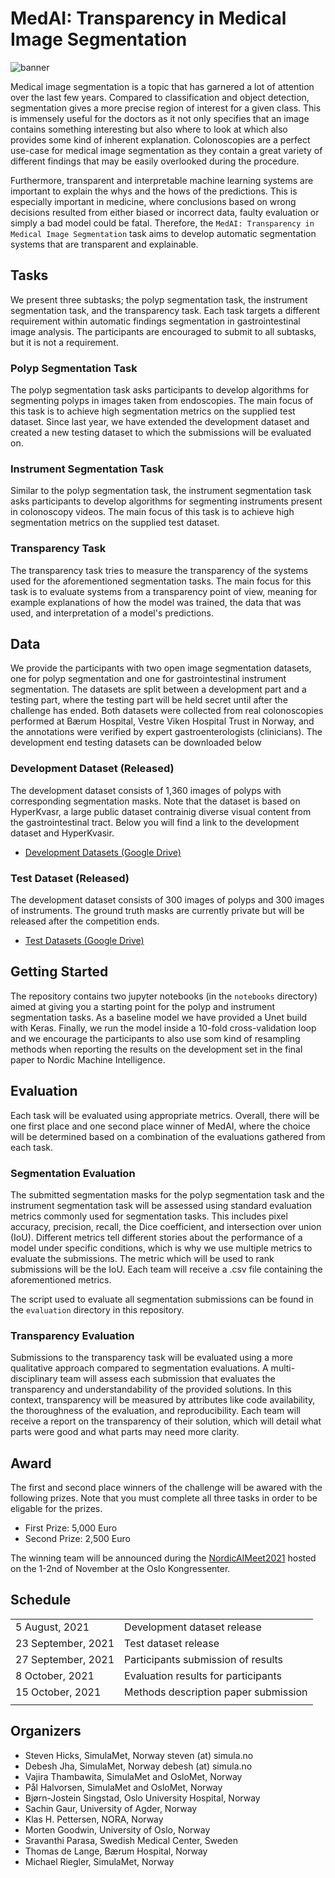 # MedAI: Transparency in Medical Image Segmentation

![banner](https://raw.githubusercontent.com/simula/hyper-kvasir/master/static/images/banner.jpg?token=AD6YIMQMUVOT6FKFAEFE7GK6AYAGA)

Medical image segmentation is a topic that has garnered a lot of attention over the last few years. Compared to classification and object detection, segmentation gives a more precise region of interest for a given class. This is immensely useful for the doctors as it not only specifies that an image contains something interesting but also where to look at which also provides some kind of inherent explanation. Colonoscopies are a perfect use-case for medical image segmentation as they contain a great variety of different findings that may be easily overlooked during the procedure.

Furthermore, transparent and interpretable machine learning systems are important to explain the whys and the hows of the predictions. This is especially important in medicine, where conclusions based on wrong decisions resulted from either biased or incorrect data, faulty evaluation or simply a bad model could be fatal. Therefore, the `MedAI: Transparency in Medical Image Segmentation` task aims to develop automatic segmentation systems that are transparent and explainable.

## Tasks
We present three subtasks; the polyp segmentation task, the instrument segmentation task, and the transparency task. Each task targets a different requirement within automatic findings segmentation in  gastrointestinal image analysis. The participants are encouraged to submit to all subtasks, but it is not a requirement.

### Polyp Segmentation Task
The polyp segmentation task asks participants to develop algorithms for segmenting polyps in images taken from endoscopies. The main focus of this task is to achieve high segmentation metrics on the supplied test dataset. Since last year, we have extended the development dataset and created a new testing dataset to which the submissions will be evaluated on.

### Instrument Segmentation Task
Similar to the polyp segmentation task, the instrument segmentation task asks participants to develop algorithms for segmenting instruments present in colonoscopy videos. The main focus of this task is to achieve high segmentation metrics on the supplied test dataset. 

### Transparency Task
The transparency task tries to measure the transparency of the systems used for the aforementioned segmentation tasks. The main focus for this task is to evaluate systems from a transparency point of view, meaning for example explanations of how the model was trained, the data that was used, and interpretation of a model's predictions.

## Data
We provide the participants with two open image segmentation datasets, one for polyp segmentation and one for gastrointestinal instrument segmentation. The datasets are split between a development part and a testing part, where the testing part will be held secret until after the challenge has ended. Both datasets were collected from real colonoscopies performed at Bærum Hospital, Vestre Viken Hospital Trust in Norway, and the annotations were verified by expert gastroenterologists (clinicians). The development end testing datasets can be downloaded below

### Development Dataset (Released)
The development dataset consists of 1,360 images of polyps with corresponding segmentation masks. Note that the dataset is based on HyperKvasr, a large public dataset contrainig diverse visual content from the gastrointestinal tract. Below you will find a link to the development dataset and HyperKvasir.

* [Development Datasets (Google Drive)](https://drive.google.com/drive/folders/17_7pislHPsDNYmRle6Phk-7tOitpAJ89)

### Test Dataset (Released)
The development dataset consists of 300 images of polyps and 300 images of instruments. The ground truth masks are currently private but will be released after the competition ends.

* [Test Datasets (Google Drive)](https://drive.google.com/drive/folders/1t8B45D2p3zEePHhUH5Qe-3iLs4EIrPJI)

## Getting Started
The repository contains two jupyter notebooks (in the `notebooks` directory) aimed at giving you a starting point for the polyp and instrument segmentation tasks. As a baseline model we have provided a Unet build with Keras. Finally, we run the model inside a 10-fold cross-validation loop and we encourage the participants to also use som kind of resampling methods when reporting the results on the development set in the final paper to Nordic Machine Intelligence.

## Evaluation
Each task will be evaluated using appropriate metrics. Overall, there will be one first place and one second place winner of MedAI, where the choice will be determined based on a combination of the evaluations gathered from each task.

### Segmentation Evaluation
The submitted segmentation masks for the polyp segmentation task and the instrument segmentation task will be assessed using standard evaluation metrics commonly used for segmentation tasks. This includes pixel accuracy, precision, recall, the Dice coefficient, and intersection over union (IoU). Different metrics tell different stories about the performance of a model under specific conditions, which is why we use multiple metrics to evaluate the submissions. The metric which will be used to rank submissions will be the IoU. Each team will receive a .csv file containing the aforementioned metrics.

The script used to evaluate all segmentation submissions can be found in the `evaluation` directory in this repository.

### Transparency Evaluation
Submissions to the transparency task will be evaluated using a more qualitative approach compared to segmentation evaluations. A multi-disciplinary team will assess each submission that evaluates the transparency and understandability of the provided solutions. In this context, transparency will be measured by attributes like code availability, the thoroughness of the evaluation, and reproducibility. Each team will receive a report on the transparency of their solution, which will detail what parts were good and what parts may need more clarity.

## Award
The first and second place winners of the challenge will be awared with the following prizes. Note that you must complete all three tasks in order to be eligable for the prizes.

* First Prize: 5,000 Euro
* Second Prize: 2,500 Euro

The winning team will be announced during the [NordicAIMeet2021](https://nordicaimeet.com/) hosted on the 1-2nd of November at the Oslo Kongressenter.

## Schedule

| | | 
| :---  | :---  |
| 5 August, 2021 | Development dataset release | 
| 23 September, 2021 | Test dataset release | 
| 27 September, 2021 | Participants submission of results | 
| 8 October, 2021 | Evaluation results for participants |
| 15 October, 2021 | Methods description paper submission |
| | | 

## Organizers
* Steven Hicks, SimulaMet, Norway steven (at) simula.no
* Debesh Jha, SimulaMet, Norway  debesh (at) simula.no
* Vajira Thambawita, SimulaMet and OsloMet, Norway
* Pål Halvorsen, SimulaMet and OsloMet, Norway
* Bjørn-Jostein Singstad, Oslo University Hospital, Norway
* Sachin Gaur, University of Agder, Norway
* Klas H. Pettersen, NORA, Norway
* Morten Goodwin, University of Oslo, Norway 
* Sravanthi Parasa, Swedish Medical Center, Sweden
* Thomas de Lange, Bærum Hospital, Norway
* Michael Riegler, SimulaMet, Norway  